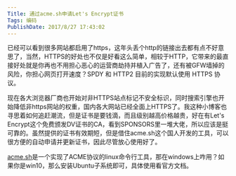 ```yaml
---
Title: 通过acme.sh申请Let's Encrypt证书 
Tags: 编码 
PublishDate: 2017/8/27 17:43:02 
---
```


已经可以看到很多网站都启用了https，这年头丢个http的链接出去都有点不好意思了，当然，HTTPS的好处也不仅是好看这么简单，相较于HTTP，它带来的最直接好处就是你再也不用担心恶心的运营商劫持并植入广告了，还有被GFW墙掉的风险，你担心网页打开速度？SPDY 和 HTTP2 目前的实现默认使用 HTTPS 协议。  

现在各大浏览器厂商也开始对非HTTPS站点标记不安全标识，同时搜索引擎也开始降低非https网站的权重，国内各大网站已经全面上HTTPS了。我这种小博客也寻思着如何追赶潮流，但是证书是要钱滴，而且级别越高价格越贵，好在有Let's Encrypt这个免费颁发DV证书的CA，看到SPONSORS里一堆大佬，所以应该是挺可靠的。虽然提供的证书有效期短，但是借住acme.sh这个国人开发的工具，可以很方便的自动申请并更新证书，因此尽管放心使用好了。

[acme.sh](https://github.com/Neilpang/acme.sh)是一个实现了ACME协议的linux命令行工具，那在windows上咋用？如果你是win10，那么安装Ubuntu子系统即可，具体使用看官方文档。
    